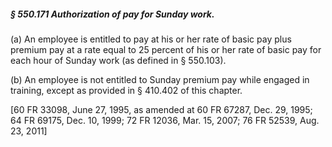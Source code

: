 ##### § 550.171 Authorization of pay for Sunday work. #####

(a) An employee is entitled to pay at his or her rate of basic pay plus premium pay at a rate equal to 25 percent of his or her rate of basic pay for each hour of Sunday work (as defined in § 550.103).

(b) An employee is not entitled to Sunday premium pay while engaged in training, except as provided in § 410.402 of this chapter.

[60 FR 33098, June 27, 1995, as amended at 60 FR 67287, Dec. 29, 1995; 64 FR 69175, Dec. 10, 1999; 72 FR 12036, Mar. 15, 2007; 76 FR 52539, Aug. 23, 2011]